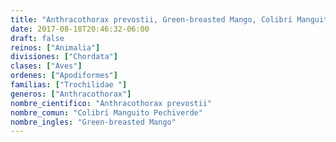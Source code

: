 ```yaml
---
title: "Anthracothorax prevostii, Green-breasted Mango, Colibrí Manguito Pechiverde"
date: 2017-08-18T20:46:32-06:00
draft: false
reinos: ["Animalia"]
divisiones: ["Chordata"]
clases: ["Aves"]
ordenes: ["Apodiformes"]
familias: ["Trochilidae "]
generos: ["Anthracothorax"]
nombre_cientifico: "Anthracothorax prevostii"
nombre_comun: "Colibrí Manguito Pechiverde"
nombre_ingles: "Green-breasted Mango"
---
```

